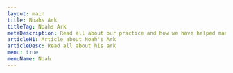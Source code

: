 ```yaml
---
layout: main
title: Noahs Ark
titleTag: Noahs Ark
metaDescription: Read all about our practice and how we have helped many pets over the years.
articleH1: Article about Noah's Ark
articleDesc: Read all about his ark
menu: true
menuName: Noah
---
```


